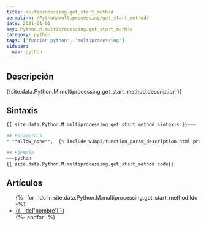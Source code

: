 ```yaml
---
title: multiprocessing.get_start_method
permalink: /Python/multiprocessing/get_start_method/
date: 2021-01-01
key: Python.M.multiprocessing.get_start_method
category: python
tags: ['funcion python', 'multiprocessing']
sidebar: 
  nav: python
---
```


## Descripción
{{site.data.Python.M.multiprocessing.get_start_method.description }}

## Sintaxis
~~~python
{{ site.data.Python.M.multiprocessing.get_start_method.sintaxis }}~~~

## Parámetros
* **allow_none**,  {% include w3api/function_param_description.html propiedad=site.data.Python.M.multiprocessing.get_start_method valor="allow_none" %}

## Ejemplo
~~~python
{{ site.data.Python.M.multiprocessing.get_start_method.code}}
~~~

## Artículos
<ul>
{%- for _ldc in site.data.Python.M.multiprocessing.get_start_method.ldc -%}
   <li>
       <a href="{{_ldc['url'] }}">{{ _ldc['nombre'] }}</a>
   </li>
{%- endfor -%}
</ul>
